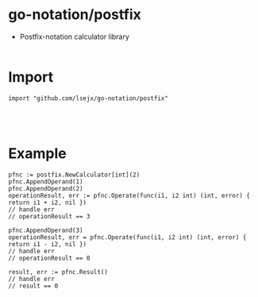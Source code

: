 # go-notation/postfix
* Postfix-notation calculator library
<br><br>

# Import
	import "github.com/lsejx/go-notation/postfix"
<br><br>

# Example
	pfnc := postfix.NewCalculator[int](2)
	pfnc.AppendOperand(1)
	pfnc.AppendOperand(2)
	operationResult, err := pfnc.Operate(func(i1, i2 int) (int, error) { return i1 + i2, nil })
	// handle err
	// operationResult == 3

	pfnc.AppendOperand(3)
	operationResult, err = pfnc.Operate(func(i1, i2 int) (int, error) { return i1 - i2, nil })
	// handle err
	// operationResult == 0

	result, err := pfnc.Result()
	// handle err
	// result == 0
